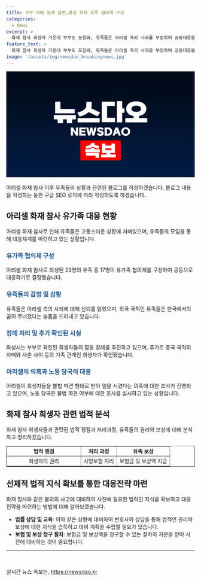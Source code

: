 ```yaml
---
title: 부부·자매 함께 참변…화성 화재 유족 협의체 구성
categories:
  - News
excerpt: >
  화재 참사 희생자 가운데 부부도 포함돼, 유족들은 아리셀 측의 사과를 부정하며 공동대응을 결의하고 있다. 외국 국적 유족들은 한국에서의 꿈이 무너져 슬픔을 감추지 못했고, 한국 국적의 40대 여성 장례가 시작됐다. 아리셀의 불법 파견 의혹에 대한 조사가 진행 중이며, 노동 당국은 불법 파견이라도 산재 보상을 받는 데는 문제가 없다고 전했다. (150자)
feature_text: >
  화재 참사 희생자 가운데 부부도 포함돼, 유족들은 아리셀 측의 사과를 부정하며 공동대응을 결의하고 있다. 외국 국적 유족들은 한국에서의 꿈이 무너져 슬픔을 감추지 못했고, 한국 국적의 40대 여성 장례가 시작됐다. 아리셀의 불법 파견 의혹에 대한 조사가 진행 중이며, 노동 당국은 불법 파견이라도 산재 보상을 받는 데는 문제가 없다고 전했다. (150자)
image: '/assets/img/newsdao_breakingnews.jpg'
---
```


<p><img src="/assets/img/newsdao_breakingnews.jpg" alt="pcversion 속보" /></p>

<p>아리셀 화재 참사 이후 유족들의 상황과 관련된 블로그를 작성하겠습니다. 블로그 내용을 작성하는 동안 구글 SEO 로직에 따라 작성하도록 하겠습니다.</p>

<h2 data-ke-size="size26">아리셀 화재 참사 유가족 대응 현황</h2>

<p data-ke-size="size16">아리셀 화재 참사로 인해 유족들은 고통스러운 상황에 처해있으며, 유족들의 모임을 통해 대응체계를 마련하고 있는 상황입니다.</p>

<h3><b><span style="color: #1a5490;">유가족 협의체 구성</span></b></h3>

<p data-ke-size="size16">아리셀 화재 참사로 희생된 23명의 유족 중 17명이 유가족 협의체를 구성하여 공동으로 대응하기로 결정했습니다.</p>

<h3><b><span style="color: #1a5490;">유족들의 감정 및 상황</span></b></h3>

<p data-ke-size="size16">유족들은 아리셀 측의 사죄에 대해 신뢰를 잃었으며, 외국 국적인 유족들은 한국에서의 꿈이 무너졌다는 슬픔을 드러내고 있습니다.</p>

<h3><b><span style="color: #1a5490;">장례 처리 및 추가 확인된 사실</span></b></h3>

<p data-ke-size="size16">화성시는 부부로 확인된 희생자들의 합동 장례를 추진하고 있으며, 추가로 중국 국적의 자매와 사촌 사이 등의 가족 관계인 희생자가 확인됐습니다.</p>

<h3><b><span style="color: #1a5490;">아리셀의 의혹과 노동 당국의 대응</span></b></h3>

<p data-ke-size="size16">아리셀이 희생자들을 불법 파견 형태로 받아 일을 시켰다는 의혹에 대한 조사가 진행되고 있으며, 노동 당국은 불법 파견 여부에 대한 조사를 실시하고 있는 상황입니다.</p>

<h2 data-ke-size="size26">화재 참사 희생자 관련 법적 분석</h2>

<p data-ke-size="size16">화재 참사 희생자들과 관련된 법적 쟁점과 처리과정, 유족들의 권리와 보상에 대해 분석하고 정리하겠습니다.</p>

<table border="1" style="width: 100%;">
  <tbody>
    <tr>
      <td style="text-align: center; width: 182.8px; height: 17px;"><b>법적 쟁점</b></td>
      <td style="text-align: center; height: 17px;"><b>처리 과정</b></td>
      <td style="text-align: center; height: 17px;"><b>유족 보상</b></td>
    </tr>
    <tr>
      <td style="text-align: center; height: 17px;">희생자의 권리</td>
      <td style="text-align: center; height: 17px;">사망보험 처리</td>
      <td style="text-align: center; height: 17px;">보험금 및 보상액 지급</td>
    </tr>
  </tbody>
</table>

<h2 data-ke-size="size26">선제적 법적 지식 확보를 통한 대응전략 마련</h2>

<p data-ke-size="size16">화재 참사와 같은 불의의 사고에 대비하여 사전에 필요한 법적인 지식을 확보하고 대응 전략을 마련하는 방법에 대해 알아보겠습니다.</p>

<ul>
  <li><b>법률 상담 및 교육</b>: 이와 같은 상황에 대비하여 변호사와 상담을 통해 법적인 권리와 보상에 대한 지식을 습득하고 대비 계획을 수립할 필요가 있습니다.</li>
  <li><b>보험 및 보상 청구 절차</b>: 보험금 및 보상액을 청구할 수 있는 절차와 자문을 받아 사전에 대비하는 것이 중요합니다.</li>
</ul>

<hr>

<p data-ke-size="size16">&nbsp;</p>
실시간 뉴스 속보는, <a href="https://newsdao.kr" rel="dofollow">https://newsdao.kr</a>


